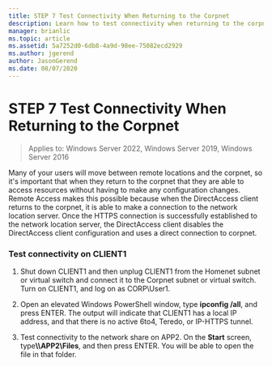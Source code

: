 ```yaml
---
title: STEP 7 Test Connectivity When Returning to the Corpnet
description: Learn how to test connectivity when returning to the corpnet on CLIENT1.
manager: brianlic
ms.topic: article
ms.assetid: 5a7252d0-6db8-4a9d-98ee-75082ecd2929
ms.author: jgerend
author: JasonGerend
ms.date: 08/07/2020
---
```

# STEP 7 Test Connectivity When Returning to the Corpnet

>Applies to: Windows Server 2022, Windows Server 2019, Windows Server 2016

Many of your users will move between remote locations and the corpnet, so it's important that when they return to the corpnet that they are able to access resources without having to make any configuration changes. Remote Access makes this possible because when the DirectAccess client returns to the corpnet, it is able to make a connection to the network location server. Once the HTTPS connection is successfully established to the network location server, the DirectAccess client disables the DirectAccess client configuration and uses a direct connection to corpnet.

### Test connectivity on CLIENT1

1. Shut down CLIENT1 and then unplug CLIENT1 from the Homenet subnet or virtual switch and connect it to the Corpnet subnet or virtual switch. Turn on CLIENT1, and log on as CORP\User1.

2. Open an elevated Windows PowerShell window, type **ipconfig /all**, and press ENTER. The output will indicate that CLIENT1 has a local IP address, and that there is no active 6to4, Teredo, or IP-HTTPS tunnel.

3. Test connectivity to the network share on APP2. On the **Start** screen, type<strong>\\\APP2\Files</strong>, and then press ENTER. You will be able to open the file in that folder.



